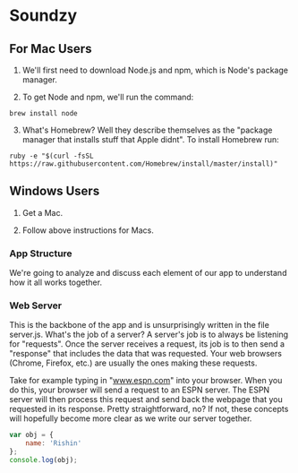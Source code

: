 # Soundzy

## For Mac Users

1. We'll first need to download Node.js and npm, which is Node's package manager.

2. To get Node and npm, we'll run the command:
```
brew install node
```

3. What's Homebrew? Well they describe themselves as the "package manager that installs stuff that Apple didnt". To install Homebrew run:
```
ruby -e "$(curl -fsSL https://raw.githubusercontent.com/Homebrew/install/master/install)"
```

## Windows Users

1. Get a Mac.

2. Follow above instructions for Macs.

### App Structure

We're going to analyze and discuss each element of our app to understand how it all works together.


### Web Server

This is the backbone of the app and is unsurprisingly written in the file server.js. What's the job of a server? A server's job is to always be listening for "requests". Once the server receives a request, its job is to then send a "response" that includes the data that was requested. Your web browsers (Chrome, Firefox, etc.) are usually the ones making these requests.

Take for example typing in "www.espn.com" into your browser. When you do this, your browser will send a request to an ESPN server. The ESPN server will then process this request and send back the webpage that you requested in its response. Pretty straightforward, no? If not, these concepts will hopefully become more clear as we write our server together.

```javascript
var obj = {
	name: 'Rishin'
};
console.log(obj);
```
